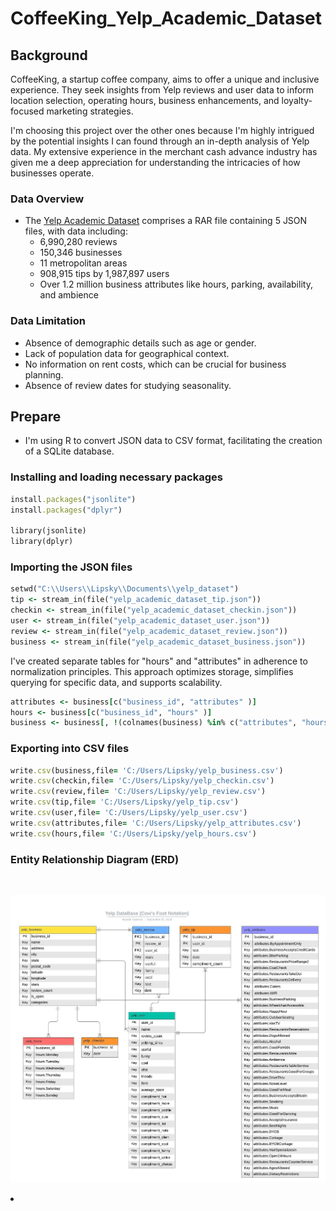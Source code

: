 # **CoffeeKing_Yelp_Academic_Dataset**

## Background
CoffeeKing, a startup coffee company, aims to offer a unique and inclusive experience. They seek insights from Yelp reviews and user data to inform location selection, operating hours, business enhancements, and loyalty-focused marketing strategies.

I'm choosing this project over the other ones because I'm highly intrigued by the potential insights I can found through an in-depth analysis of Yelp data. My extensive experience in the merchant cash advance industry has given me a deep appreciation for understanding the intricacies of how businesses operate.

### **Data Overview**

- The [Yelp Academic Dataset](https://www.yelp.com/dataset/download) comprises a RAR file containing 5 JSON files, with data including:
  - 6,990,280 reviews
  - 150,346 businesses
  - 11 metropolitan areas
  - 908,915 tips by 1,987,897 users
  - Over 1.2 million business attributes like hours, parking, availability, and ambience
 
 ### **Data Limitation**
- Absence of demographic details such as age or gender. 
- Lack of population data for geographical context.
- No information on rent costs, which can be crucial for business planning.
- Absence of review dates for studying seasonality.
   
## **Prepare**
- I'm using R to convert JSON data to CSV format, facilitating the creation of a SQLite database.

### Installing and loading necessary packages
 ```ruby
install.packages("jsonlite")
install.packages("dplyr")

library(jsonlite)
library(dplyr)
```
### Importing the JSON files
 ```ruby
setwd("C:\\Users\\Lipsky\\Documents\\yelp_dataset")
tip <- stream_in(file("yelp_academic_dataset_tip.json"))
checkin <- stream_in(file("yelp_academic_dataset_checkin.json"))
user <- stream_in(file("yelp_academic_dataset_user.json"))
review <- stream_in(file("yelp_academic_dataset_review.json"))
business <- stream_in(file("yelp_academic_dataset_business.json"))
```
I've created separate tables for "hours" and "attributes" in adherence to normalization principles. This approach optimizes storage, simplifies querying for specific data, and supports scalability.
```ruby
attributes <- business[c("business_id", "attributes" )]
hours <- business[c("business_id", "hours" )]
business <- business[, !(colnames(business) %in% c("attributes", "hours"))
```
### Exporting into CSV files
```ruby
write.csv(business,file= 'C:/Users/Lipsky/yelp_business.csv')
write.csv(checkin,file= 'C:/Users/Lipsky/yelp_checkin.csv')
write.csv(review,file= 'C:/Users/Lipsky/yelp_review.csv')
write.csv(tip,file= 'C:/Users/Lipsky/yelp_tip.csv')
write.csv(user,file= 'C:/Users/Lipsky/yelp_user.csv')
write.csv(attributes,file= 'C:/Users/Lipsky/yelp_attributes.csv')
write.csv(hours,file= 'C:/Users/Lipsky/yelp_hours.csv')
```

### Entity Relationship Diagram (ERD)
<br>
        <p align="left">
          <img src="images/ERD1.jpeg" width="800"/>
        </p>
      </li>
    </ul>
  </li>
  <li>


